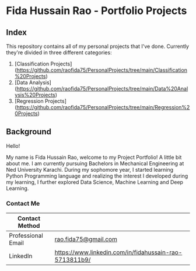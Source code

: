 # Fida Hussain Rao - Portfolio Projects
## Index
This repository contains all of my personal projects that I've done. Currently they're divided in three different categories: 
  1) [Classification Projects] (https://github.com/raofida75/PersonalProjects/tree/main/Classification%20Projects) 
  2) [Data Analysis] (https://github.com/raofida75/PersonalProjects/tree/main/Data%20Analysis%20Projects)
  3) [Regression Projects] (https://github.com/raofida75/PersonalProjects/tree/main/Regression%20Projects)
  
## Background

Hello! 

My name is Fida Hussain Rao,  welcome to my Project Portfolio! A little bit about me. I am currently pursuing Bachelors in Mechanical Engineering at Ned University Karachi. During my sophomore year, I started learning Python Programming language and realizing the interest I developed during my learning,  I further explored Data Science, Machine Learning and Deep Learning. 

### Contact Me

| Contact Method |  |
| --- | --- |
| Professional Email | rao.fida75@gmail.com |
| LinkedIn | https://www.linkedin.com/in/fidahussain-rao-5713811b9/ |
